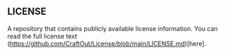 LICENSE
---------------------

A repository that contains publicly available license information. You can read the full license text (https://github.com/CraftOut/License/blob/main/LICENSE.md)[here].